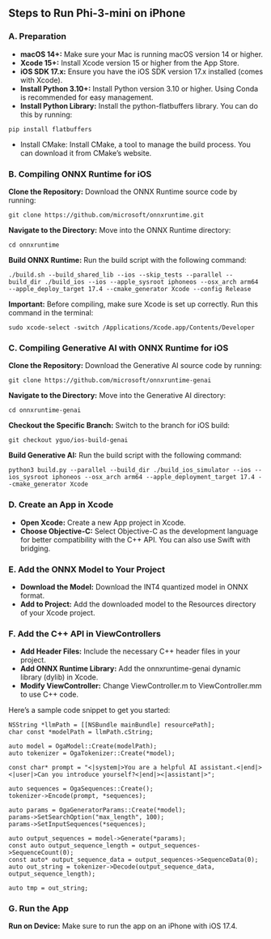 ## Steps to Run Phi-3-mini on iPhone

### A. Preparation
- **macOS 14+:** Make sure your Mac is running macOS version 14 or higher.
- **Xcode 15+:** Install Xcode version 15 or higher from the App Store.
- **iOS SDK 17.x:** Ensure you have the iOS SDK version 17.x installed (comes with Xcode).
- **Install Python 3.10+:** Install Python version 3.10 or higher. Using Conda is recommended for easy management.
- **Install Python Library:** Install the python-flatbuffers library. You can do this by running:
```
pip install flatbuffers
```
- Install CMake: Install CMake, a tool to manage the build process. You can download it from CMake’s website.

### B. Compiling ONNX Runtime for iOS
**Clone the Repository:** Download the ONNX Runtime source code by running:
```
git clone https://github.com/microsoft/onnxruntime.git
```

**Navigate to the Directory:** Move into the ONNX Runtime directory:

```
cd onnxruntime
```

**Build ONNX Runtime:** Run the build script with the following command:

```
./build.sh --build_shared_lib --ios --skip_tests --parallel --build_dir ./build_ios --ios --apple_sysroot iphoneos --osx_arch arm64 --apple_deploy_target 17.4 --cmake_generator Xcode --config Release
```

**Important:** Before compiling, make sure Xcode is set up correctly. Run this command in the terminal:
```
sudo xcode-select -switch /Applications/Xcode.app/Contents/Developer
```

### C. Compiling Generative AI with ONNX Runtime for iOS
**Clone the Repository:** Download the Generative AI source code by running:
```
git clone https://github.com/microsoft/onnxruntime-genai
```

**Navigate to the Directory:** Move into the Generative AI directory:
```
cd onnxruntime-genai
```
**Checkout the Specific Branch:** Switch to the branch for iOS build:
```
git checkout yguo/ios-build-genai
```

**Build Generative AI:** Run the build script with the following command:
```
python3 build.py --parallel --build_dir ./build_ios_simulator --ios --ios_sysroot iphoneos --osx_arch arm64 --apple_deployment_target 17.4 --cmake_generator Xcode
```
### D. Create an App in Xcode
- **Open Xcode:** Create a new App project in Xcode.
- **Choose Objective-C:** Select Objective-C as the development language for better compatibility with the C++ API. You can also use Swift with bridging.

### E. Add the ONNX Model to Your Project
- **Download the Model:** Download the INT4 quantized model in ONNX format.
- **Add to Project:** Add the downloaded model to the Resources directory of your Xcode project.

### F. Add the C++ API in ViewControllers
- **Add Header Files:** Include the necessary C++ header files in your project.
- **Add ONNX Runtime Library:** Add the onnxruntime-genai dynamic library (dylib) in Xcode.
- **Modify ViewController:** Change ViewController.m to ViewController.mm to use C++ code.

Here’s a sample code snippet to get you started:
```
NSString *llmPath = [[NSBundle mainBundle] resourcePath];
char const *modelPath = llmPath.cString;

auto model = OgaModel::Create(modelPath);
auto tokenizer = OgaTokenizer::Create(*model);

const char* prompt = "<|system|>You are a helpful AI assistant.<|end|><|user|>Can you introduce yourself?<|end|><|assistant|>";

auto sequences = OgaSequences::Create();
tokenizer->Encode(prompt, *sequences);

auto params = OgaGeneratorParams::Create(*model);
params->SetSearchOption("max_length", 100);
params->SetInputSequences(*sequences);

auto output_sequences = model->Generate(*params);
const auto output_sequence_length = output_sequences->SequenceCount(0);
const auto* output_sequence_data = output_sequences->SequenceData(0);
auto out_string = tokenizer->Decode(output_sequence_data, output_sequence_length);

auto tmp = out_string;
```

### G. Run the App
**Run on Device:** Make sure to run the app on an iPhone with iOS 17.4.